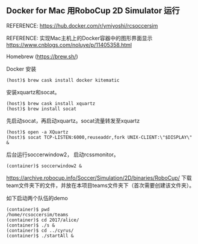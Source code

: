 ## Docker for Mac 用RoboCup 2D Simulator 运行

REFERENCE: https://hub.docker.com/r/ymiyoshi/rcsoccersim

REFERENCE: 实现Mac主机上的Docker容器中的图形界面显示 https://www.cnblogs.com/noluye/p/11405358.html

Homebrew (https://brew.sh/)

Docker 安装
~~~console
(host)$ brew cask install docker kitematic
~~~

安装xquartz和socat。
~~~console
(host)$ brew cask install xquartz
(host)$ brew install socat
~~~

先启动socat，再启动xquartz。socat流量转发至xquartz
~~~console
(host)$ open -a XQuartz
(host)$ socat TCP-LISTEN:6000,reuseaddr,fork UNIX-CLIENT:\"$DISPLAY\" &
~~~

后台运行soccerwindow2， 启动rcssmonitor。
~~~console
(container)$ soccerwindow2 &
~~~

https://archive.robocup.info/Soccer/Simulation/2D/binaries/RoboCup/ 下载team文件夹下的文件，并放在本项目teams文件夹下（首次需要创建该文件夹）。

如下启动两个队伍的demo
~~~console
(container)$ pwd
/home/rcsoccersim/teams
(container)$ cd 2017/alice/
(container)$ ./s &
(container)$ cd ../cyrus/
(container)$ ./startAll &
~~~
